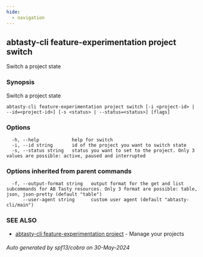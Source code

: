 ```yaml
---
hide:
  - navigation
---
```

## abtasty-cli feature-experimentation project switch

Switch a project state

### Synopsis

Switch a project state

```
abtasty-cli feature-experimentation project switch [-i <project-id> | --id=<project-id>] [-s <status> | --status=<status>] [flags]
```

### Options

```
  -h, --help            help for switch
  -i, --id string       id of the project you want to switch state
  -s, --status string   status you want to set to the project. Only 3 values are possible: active, paused and interrupted
```

### Options inherited from parent commands

```
  -f, --output-format string   output format for the get and list subcommands for AB Tasty resources. Only 3 format are possible: table, json, json-pretty (default "table")
      --user-agent string      custom user agent (default "abtasty-cli/main")
```

### SEE ALSO

* [abtasty-cli feature-experimentation project](abtasty-cli_feature-experimentation_project.md)	 - Manage your projects

###### Auto generated by spf13/cobra on 30-May-2024
